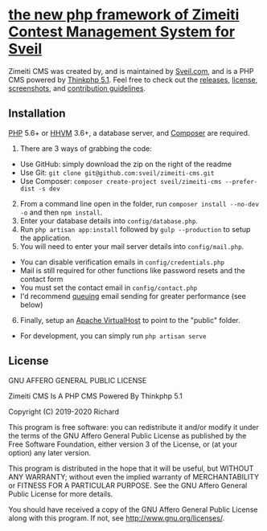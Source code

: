 # [the new php framework of Zimeiti Contest Management System for Sveil](https://sveil.com)

Zimeiti CMS was created by, and is maintained by [Sveil.com](https://sveil.com), and is a PHP CMS powered by [Thinkphp 5.1](https://github.com/top-think/thinkphp). Feel free to check out the [releases](https://github.com/sveil/zimeiti-cms/releases), [license](LICENSE), [screenshots](SCREENSHOTS.md), and [contribution guidelines](CONTRIBUTING.md).

## Installation

[PHP](https://php.net) 5.6+ or [HHVM](http://hhvm.com) 3.6+, a database server, and [Composer](https://getcomposer.org) are required.

1. There are 3 ways of grabbing the code:

- Use GitHub: simply download the zip on the right of the readme
- Use Git: `git clone git@github.com:sveil/zimeiti-cms.git`
- Use Composer: `composer create-project sveil/zimeiti-cms --prefer-dist -s dev`

2. From a command line open in the folder, run `composer install --no-dev -o` and then `npm install`.
3. Enter your database details into `config/database.php`.
4. Run `php artisan app:install` followed by `gulp --production` to setup the application.
5. You will need to enter your mail server details into `config/mail.php`.

- You can disable verification emails in `config/credentials.php`
- Mail is still required for other functions like password resets and the contact form
- You must set the contact email in `config/contact.php`
- I'd recommend [queuing](#setting-up-queing) email sending for greater performance (see below)

6. Finally, setup an [Apache VirtualHost](http://httpd.apache.org/docs/current/vhosts/examples.html) to point to the "public" folder.

- For development, you can simply run `php artisan serve`

## License

GNU AFFERO GENERAL PUBLIC LICENSE

Zimeiti CMS Is A PHP CMS Powered By Thinkphp 5.1

Copyright (C) 2019-2020 Richard

This program is free software: you can redistribute it and/or modify
it under the terms of the GNU Affero General Public License as published by
the Free Software Foundation, either version 3 of the License, or
(at your option) any later version.

This program is distributed in the hope that it will be useful,
but WITHOUT ANY WARRANTY; without even the implied warranty of
MERCHANTABILITY or FITNESS FOR A PARTICULAR PURPOSE. See the
GNU Affero General Public License for more details.

You should have received a copy of the GNU Affero General Public License
along with this program. If not, see <http://www.gnu.org/licenses/>.
